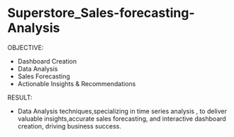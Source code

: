 # Superstore_Sales-forecasting-Analysis #
OBJECTIVE:
- Dashboard Creation
- Data Analysis
- Sales Forecasting
- Actionable Insights & Recommendations

RESULT:
- Data Analysis techniques,specializing in time series analysis ,
to deliver valuable insights,accurate sales forecasting, and interactive dashboard creation,
driving business success.
